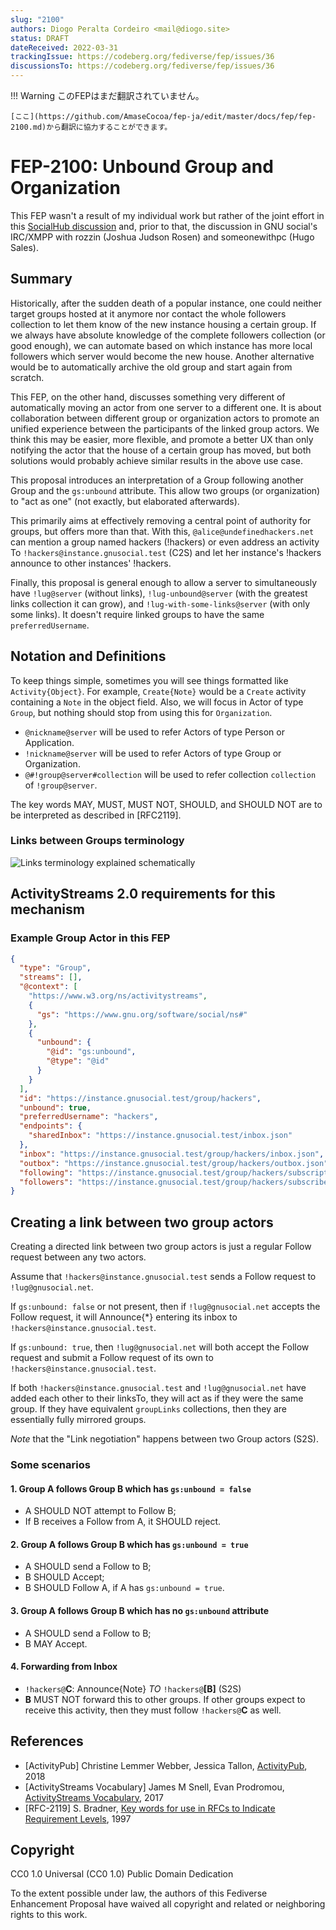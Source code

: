 ```yaml
---
slug: "2100"
authors: Diogo Peralta Cordeiro <mail@diogo.site>
status: DRAFT
dateReceived: 2022-03-31
trackingIssue: https://codeberg.org/fediverse/fep/issues/36
discussionsTo: https://codeberg.org/fediverse/fep/issues/36
---
```

!!! Warning
    このFEPはまだ翻訳されていません。

    [ここ](https://github.com/AmaseCocoa/fep-ja/edit/master/docs/fep/fep-2100.md)から翻訳に協力することができます。
# FEP-2100: Unbound Group and Organization

This FEP wasn't a result of my individual work but rather of the joint effort in this [SocialHub discussion](https://socialhub.activitypub.rocks/t/decentralised-group/2200) and, prior to that, the discussion in GNU social's IRC/XMPP with rozzin (Joshua Judson Rosen) and someonewithpc (Hugo Sales).


## Summary

Historically, after the sudden death of a popular instance, one could neither target groups hosted at it anymore nor contact the whole followers collection to let them know of the new instance housing a certain group. If we always have absolute knowledge of the complete followers collection (or good enough), we can automate based on which instance has more local followers which server would become the new house. Another alternative would be to automatically archive the old group and start again from scratch.

This FEP, on the other hand, discusses something very different of automatically moving an actor from one server to a different one. It is about collaboration between different group or organization actors to promote an unified experience between the participants of the linked group actors. We think this may be easier, more flexible, and promote a better UX than only notifying the actor that the house of a certain group has moved, but both solutions would probably achieve similar results in the above use case.

This proposal introduces an interpretation of a Group following another Group and the `gs:unbound` attribute. This allow two groups (or organization) to "act as one" (not exactly, but elaborated afterwards).

This primarily aims at effectively removing a central point of authority for groups, but offers more than that. With this, `@alice@undefinedhackers.net` can mention a group named hackers (!hackers) or even address an activity To `!hackers@instance.gnusocial.test` (C2S) and let her instance's !hackers announce to other instances' !hackers.

Finally, this proposal is general enough to allow a server to simultaneously have `!lug@server` (without links), `!lug-unbound@server` (with the greatest links collection it can grow), and `!lug-with-some-links@server` (with only some links). It doesn't require linked groups to have the same `preferredUsername`.


## Notation and Definitions

To keep things simple, sometimes you will see things formatted like `Activity{Object}`. For example, `Create{Note}` would be a `Create` activity containing a `Note` in the object field.
Also, we will focus in Actor of type `Group`, but nothing should stop from using this for `Organization`.

* `@nickname@server` will be used to refer Actors of type Person or Application.
* `!nickname@server` will be used to refer Actors of type Group or Organization.
* `@#!group@server#collection` will be used to refer collection `collection` of `!group@server`.

The key words MAY, MUST, MUST NOT, SHOULD, and SHOULD NOT are to be interpreted as described in [RFC2119].


### Links between Groups terminology

![Links terminology explained schematically](./linksCollection.png)


## ActivityStreams 2.0 requirements for this mechanism


### Example Group Actor in this FEP

```json
{
  "type": "Group",
  "streams": [],
  "@context": [
    "https://www.w3.org/ns/activitystreams",
    {
      "gs": "https://www.gnu.org/software/social/ns#"
    },
    {
      "unbound": {
        "@id": "gs:unbound",
        "@type": "@id"
      }
    }
  ],
  "id": "https://instance.gnusocial.test/group/hackers",
  "unbound": true,
  "preferredUsername": "hackers",
  "endpoints": {
    "sharedInbox": "https://instance.gnusocial.test/inbox.json"
  },
  "inbox": "https://instance.gnusocial.test/group/hackers/inbox.json",
  "outbox": "https://instance.gnusocial.test/group/hackers/outbox.json",
  "following": "https://instance.gnusocial.test/group/hackers/subscriptions",
  "followers": "https://instance.gnusocial.test/group/hackers/subscribers",
}
```


## Creating a link between two group actors

Creating a directed link between two group actors is just a regular Follow request between any two actors.

Assume that `!hackers@instance.gnusocial.test` sends a Follow request to `!lug@gnusocial.net`.

If `gs:unbound: false` or not present, then if `!lug@gnusocial.net` accepts the Follow request, it will Announce{*} entering its inbox to `!hackers@instance.gnusocial.test`.

If `gs:unbound: true`, then `!lug@gnusocial.net` will both accept the Follow request and submit a Follow request of its own to `!hackers@instance.gnusocial.test`.

If both `!hackers@instance.gnusocial.test` and `!lug@gnusocial.net` have added each other to their linksTo, they will act as if they were the same group. If they have equivalent `groupLinks` collections, then they are essentially fully mirrored groups.

_Note_ that the "Link negotiation" happens between two Group actors (S2S).


### Some scenarios


#### 1. Group A follows Group B which has `gs:unbound = false`

- A SHOULD NOT attempt to Follow B;
- If B receives a Follow from A, it SHOULD reject.


#### 2. Group A follows Group B which has `gs:unbound = true`

- A SHOULD send a Follow to B;
- B SHOULD Accept;
- B SHOULD Follow A, if A has `gs:unbound = true`.


#### 3. Group A follows Group B which has no `gs:unbound` attribute

- A SHOULD send a Follow to B;
- B MAY Accept.


#### 4. Forwarding from Inbox

- `!hackers@`**C**: Announce{Note} _TO_ `!hackers@`**[B]** (S2S)
- **B** MUST NOT forward this to other groups. If other groups expect to receive this activity, then they must follow `!hackers@`**C** as well.


## References

- [ActivityPub] Christine Lemmer Webber, Jessica Tallon, [ActivityPub](https://www.w3.org/TR/activitypub/), 2018
- [ActivityStreams Vocabulary] James M Snell, Evan Prodromou, [ActivityStreams Vocabulary](https://www.w3.org/TR/activitystreams-vocabulary/#h-modeling-friend-requests), 2017
- [RFC-2119] S. Bradner, [Key words for use in RFCs to Indicate Requirement Levels](https://tools.ietf.org/html/rfc2119.html), 1997


## Copyright

CC0 1.0 Universal (CC0 1.0) Public Domain Dedication

To the extent possible under law, the authors of this Fediverse Enhancement Proposal have waived all copyright and related or neighboring rights to this work.
